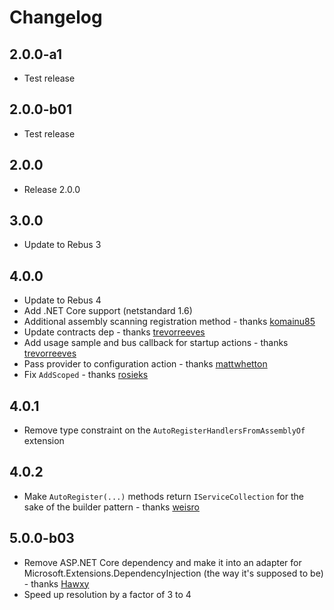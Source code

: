 # Changelog

## 2.0.0-a1

* Test release

## 2.0.0-b01

* Test release

## 2.0.0

* Release 2.0.0

## 3.0.0

* Update to Rebus 3

## 4.0.0

* Update to Rebus 4
* Add .NET Core support (netstandard 1.6)
* Additional assembly scanning registration method - thanks [komainu85]
* Update contracts dep - thanks [trevorreeves]
* Add usage sample and bus callback for startup actions - thanks [trevorreeves]
* Pass provider to configuration action - thanks [mattwhetton]
* Fix `AddScoped` - thanks [rosieks]


## 4.0.1

* Remove type constraint on the `AutoRegisterHandlersFromAssemblyOf` extension

## 4.0.2

* Make `AutoRegister(...)` methods return `IServiceCollection` for the sake of the builder pattern - thanks [weisro]

## 5.0.0-b03

* Remove ASP.NET Core dependency and make it into an adapter for Microsoft.Extensions.DependencyInjection (the way it's supposed to be) - thanks [Hawxy]
* Speed up resolution by a factor of 3 to 4


[Hawxy]: https://github.com/Hawxy
[komainu85]: https://github.com/komainu85
[mattwhetton]: https://github.com/mattwhetton
[rosieks]: https://github.com/rosieks
[trevorreeves]: https://github.com/trevorreeves
[weisro]: https://github.com/weisro